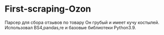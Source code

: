 # First-scraping-Ozon
Парсер для сбора отзывов по товару
Он грубый и имеет кучу костылей. Использовал BS4,pandas,re и базовые библиотеки Python3.9.
